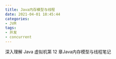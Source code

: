```yaml
---
title: Java内存模型与线程
date: 2021-04-01 18:45:44
categories:
- JVM
tags:
- 并发
- concurrent
---
```


深入理解 Java 虚拟机第 12 章Java内存模型与线程笔记

## 
